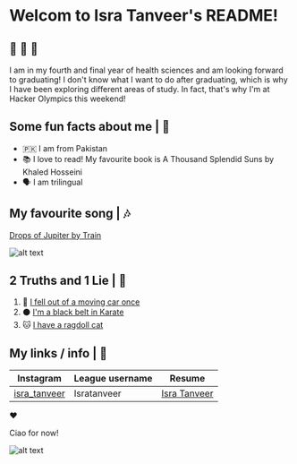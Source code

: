 # Welcom to Isra Tanveer's README!
## :test_tube: :pill: :syringe:
I am in my fourth and final year of health sciences and am looking forward to graduating! I don't know what I want to do after graduating, which is why I have been exploring different areas of study. In fact, that's why I'm at Hacker Olympics this weekend!

## Some fun facts about me | :woman:
- :pakistan: I am from Pakistan
- :books: I love to read! My favourite book is A Thousand Splendid Suns by Khaled Hosseini
- :speaking_head: I am trilingual

## My favourite song | :notes:
[Drops of Jupiter by Train](https://www.youtube.com/watch?v=7Xf-Lesrkuc)

![alt text](https://upload.wikimedia.org/wikipedia/en/9/9d/Train_Drops_of_Jupiter.jpg)

## 2 Truths and 1 Lie | 🤫
1. :car: [I fell out of a moving car once](https://www.westminster-abbey.org/media/4095/truth.jpg?anchor=center&mode=crop&width=1024&height=512&rnd=132084410060000000)
2. :black_circle: [I'm a black belt in Karate](https://www.looper.com/img/gallery/the-untold-truth-of-pinocchio/intro-1637802137.jpg) 
3. :cat: [I have a ragdoll cat](https://www.westminster-abbey.org/media/4095/truth.jpg?anchor=center&mode=crop&width=1024&height=512&rnd=132084410060000000)

## My links / info | 🔗
| Instagram | League username | Resume |
| --------------- | --------------- | --------------- |
| [isra_tanveer](https://www.instagram.com/isra_tanveer/) | Isratanveer | [Isra Tanveer](https://uwoca-my.sharepoint.com/:w:/g/personal/itanvee_uwo_ca/Ec6E3UxqNSlGrDux0BJgj4EBuVPkam8k4llcSfqm4bla8Q?e=bMvQnW) |

:heart:

Ciao for now!

![alt text](https://pics.me.me/thumb_bye-bye-bye-nsync-bye-bye-memes-memes-pics-52856939.png)